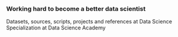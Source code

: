 ### Working hard to become a better data scientist
Datasets, sources, scripts, projects and references at Data Science Specialization at Data Science Academy
